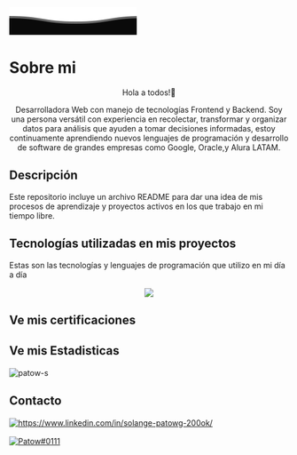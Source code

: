 <!-- HEADER -->
![footer superior](ola.svg)


# Sobre mi 

<p align="center" dir="auto"> Hola a todos!👋</p>
<p align="center" dir="auto"> Desarrolladora Web con manejo de tecnologías Frontend y Backend. Soy una persona versátil con experiencia en recolectar, transformar y organizar datos para análisis que ayuden a tomar decisiones informadas, estoy continuamente aprendiendo nuevos lenguajes de programación y desarrollo de software de grandes empresas como Google, Oracle,y Alura LATAM.
</p>

## Descripción

Este repositorio incluye un archivo README para dar una idea de mis procesos de aprendizaje y proyectos activos en los que trabajo en mi tiempo libre.

<!-- ## View my Portfolio
> _***Text encrypter with JavaScript.***_ To test the app click <a href="">Encryption App.</a>

> ***Currency converter with Java.*** To test the app click <a href="">Converter App.</a> -->

## Tecnologías utilizadas en mis proyectos

Estas son las tecnologías y lenguajes de programación que utilizo en mi día a día

<p align="center" dir="auto"> 
<img align="center" src="https://skills.thijs.gg/icons?i=js,py,html,css,git,nodejs">

## Ve mis certificaciones


## Ve mis Estadisticas

<p><img align="center" src="https://github-readme-stats.vercel.app/api/top-langs?username=patow-s&show_icons=true&locale=en&layout=compact" alt="patow-s" /></p>

## Contacto 
<p align="center" dir="auto">

<a align="center" href="https://www.linkedin.com/in/solange-patowg-200ok/" target="blank"><img align="center" src="https://skills.thijs.gg/icons?i=linkedin" alt="https://www.linkedin.com/in/solange-patowg-200ok/"/></a>

<a align="center" href="https://discord.gg/Patow#0111" target="blank"><img align="center" src="https://skills.thijs.gg/icons?i=discord" alt="Patow#0111" /></a>





</p>
